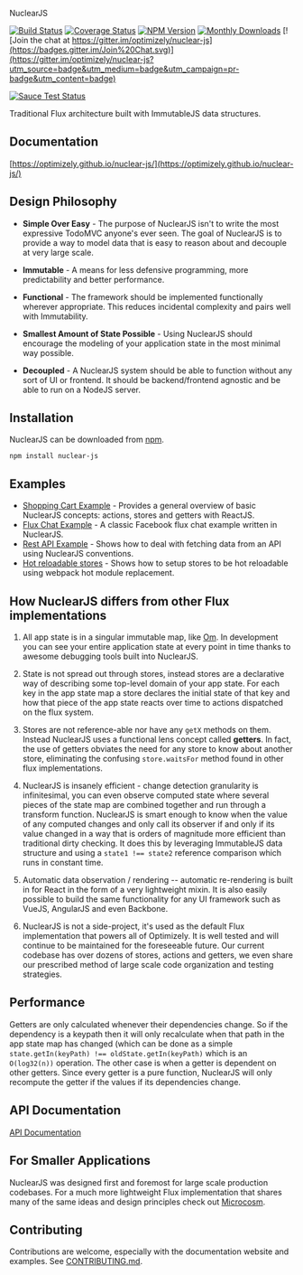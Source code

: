  NuclearJS

[![Build Status](https://travis-ci.org/optimizely/nuclear-js.svg?branch=master)](https://travis-ci.org/optimizely/nuclear-js)
[![Coverage Status](https://coveralls.io/repos/optimizely/nuclear-js/badge.svg?branch=master)](https://coveralls.io/r/optimizely/nuclear-js?branch=master)
[![NPM Version](https://badge.fury.io/js/nuclear-js.svg)](https://www.npmjs.com/package/nuclear-js)
[![Monthly Downloads](https://img.shields.io/npm/dm/nuclear-js.svg)](https://www.npmjs.com/package/nuclear-js)
[![Join the chat at https://gitter.im/optimizely/nuclear-js](https://badges.gitter.im/Join%20Chat.svg)](https://gitter.im/optimizely/nuclear-js?utm_source=badge&utm_medium=badge&utm_campaign=pr-badge&utm_content=badge)

[![Sauce Test Status](https://saucelabs.com/browser-matrix/nuclearjs.svg)](https://saucelabs.com/u/nuclearjs)

Traditional Flux architecture built with ImmutableJS data structures.

## Documentation

[https://optimizely.github.io/nuclear-js/](https://optimizely.github.io/nuclear-js/)

## Design Philosophy

- **Simple Over Easy** - The purpose of NuclearJS isn't to write the most expressive TodoMVC anyone's ever seen.  The goal of NuclearJS is to provide a way to model data that is easy to reason about and decouple at very large scale.

- **Immutable** - A means for less defensive programming, more predictability and better performance.

- **Functional** - The framework should be implemented functionally wherever appropriate.  This reduces incidental complexity and pairs well with Immutability.

- **Smallest Amount of State Possible** - Using NuclearJS should encourage the modeling of your application state in the most minimal way possible.

- **Decoupled** - A NuclearJS system should be able to function without any sort of UI or frontend.  It should be backend/frontend agnostic and be able to run on a NodeJS server.

## Installation

NuclearJS can be downloaded from [npm](https://www.npmjs.com/).

```
npm install nuclear-js
```

## Examples

- [Shopping Cart Example](./examples/shopping-cart) - Provides a general overview of basic NuclearJS concepts: actions, stores and getters with ReactJS.
- [Flux Chat Example](./examples/flux-chat) - A classic Facebook flux chat example written in NuclearJS.
- [Rest API Example](./examples/rest-api) - Shows how to deal with fetching data from an API using NuclearJS conventions.
- [Hot reloadable stores](./examples/hot-reloading) - Shows how to setup stores to be hot reloadable using webpack hot module replacement.

## How NuclearJS differs from other Flux implementations

1.  All app state is in a singular immutable map, like [Om](https://github.com/omcljs/om).  In development you can see your entire application state at every point in time thanks to awesome debugging tools built into NuclearJS.

2.  State is not spread out through stores, instead stores are a declarative way of describing some top-level domain of your app state. For each key in the app state map a store declares the initial state of that key and how that piece of the app state reacts over time to actions dispatched on the flux system.

3.  Stores are not reference-able nor have any `getX` methods on them.  Instead NuclearJS uses a functional lens concept called **getters**. In fact, the use of getters obviates the need for any store to know about another store, eliminating the confusing `store.waitsFor` method found in other flux implementations.

4.  NuclearJS is insanely efficient - change detection granularity is infinitesimal, you can even observe computed state where several pieces of the state map are combined together and run through a transform function.  NuclearJS is smart enough to know when the value of any computed changes and only call its observer if and only if its value changed in a way that is orders of magnitude more efficient than traditional dirty checking.  It does this by leveraging ImmutableJS data structure and using a `state1 !== state2` reference comparison which runs in constant time.

5.  Automatic data observation / rendering -- automatic re-rendering is built in for React in the form of a very lightweight mixin.  It is also easily possible to build the same functionality for any UI framework such as VueJS, AngularJS and even Backbone.

6.  NuclearJS is not a side-project, it's used as the default Flux implementation that powers all of Optimizely.  It is well tested and will continue to be maintained for the foreseeable future. Our current codebase has over dozens of stores, actions and getters, we even share our prescribed method of large scale code organization and testing strategies.

## Performance

Getters are only calculated whenever their dependencies change. So if the dependency is a keypath then it will only recalculate when that path in the app state map has changed (which can be done as a simple `state.getIn(keyPath) !== oldState.getIn(keyPath)` which is an `O(log32(n))` operation. The other case is when a getter is dependent on other getters. Since every getter is a pure function, NuclearJS will only recompute the getter if the values if its dependencies change.

## API Documentation

[API Documentation](https://optimizely.github.io/nuclear-js/docs/07-api.html)

## For Smaller Applications

NuclearJS was designed first and foremost for large scale production codebases.  For a much more lightweight Flux implementation that shares many of the same ideas and design principles check out [Microcosm](https://github.com/vigetlabs/microcosm).

## Contributing

Contributions are welcome, especially with the documentation website and examples.  See [CONTRIBUTING.md](./CONTRIBUTING.md).
